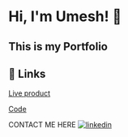# Hi, I'm Umesh! 👋


## This is my Portfolio



## 🔗 Links

[Live product](https://umeshdhariwal.github.io/My-portfolio/) 

[Code](https://github.com/UmeshDhariwal/My-portfolio) 


CONTACT ME HERE [![linkedin](https://img.shields.io/badge/linkedin-0A66C2?style=for-the-badge&logo=linkedin&logoColor=white)](https://www.linkedin.com/in/umesh-dhariwal-1724292b8/)




